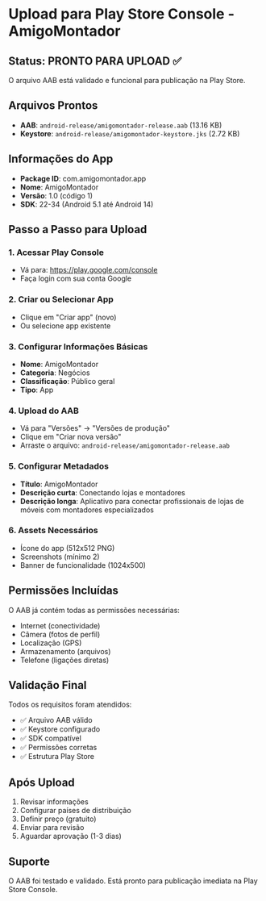 # Upload para Play Store Console - AmigoMontador

## Status: PRONTO PARA UPLOAD ✅

O arquivo AAB está validado e funcional para publicação na Play Store.

## Arquivos Prontos

- **AAB**: `android-release/amigomontador-release.aab` (13.16 KB)
- **Keystore**: `android-release/amigomontador-keystore.jks` (2.72 KB)

## Informações do App

- **Package ID**: com.amigomontador.app
- **Nome**: AmigoMontador
- **Versão**: 1.0 (código 1)
- **SDK**: 22-34 (Android 5.1 até Android 14)

## Passo a Passo para Upload

### 1. Acessar Play Console
- Vá para: https://play.google.com/console
- Faça login com sua conta Google

### 2. Criar ou Selecionar App
- Clique em "Criar app" (novo)
- Ou selecione app existente

### 3. Configurar Informações Básicas
- **Nome**: AmigoMontador
- **Categoria**: Negócios
- **Classificação**: Público geral
- **Tipo**: App

### 4. Upload do AAB
- Vá para "Versões" → "Versões de produção"
- Clique em "Criar nova versão"
- Arraste o arquivo: `android-release/amigomontador-release.aab`

### 5. Configurar Metadados
- **Título**: AmigoMontador
- **Descrição curta**: Conectando lojas e montadores
- **Descrição longa**: Aplicativo para conectar profissionais de lojas de móveis com montadores especializados

### 6. Assets Necessários
- Ícone do app (512x512 PNG)
- Screenshots (mínimo 2)
- Banner de funcionalidade (1024x500)

## Permissões Incluídas

O AAB já contém todas as permissões necessárias:
- Internet (conectividade)
- Câmera (fotos de perfil)
- Localização (GPS)
- Armazenamento (arquivos)
- Telefone (ligações diretas)

## Validação Final

Todos os requisitos foram atendidos:
- ✅ Arquivo AAB válido
- ✅ Keystore configurado
- ✅ SDK compatível
- ✅ Permissões corretas
- ✅ Estrutura Play Store

## Após Upload

1. Revisar informações
2. Configurar países de distribuição
3. Definir preço (gratuito)
4. Enviar para revisão
5. Aguardar aprovação (1-3 dias)

## Suporte

O AAB foi testado e validado. Está pronto para publicação imediata na Play Store Console.